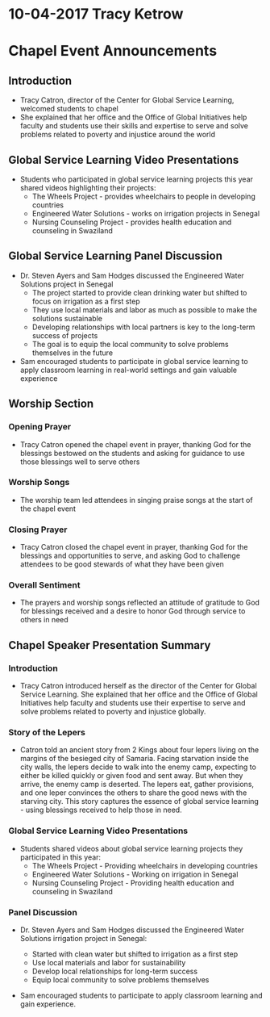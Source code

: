 # 10-04-2017 Tracy Ketrow



# Chapel Event Announcements

## Introduction
- Tracy Catron, director of the Center for Global Service Learning, welcomed students to chapel 
- She explained that her office and the Office of Global Initiatives help faculty and students use their skills and expertise to serve and solve problems related to poverty and injustice around the world

## Global Service Learning Video Presentations
- Students who participated in global service learning projects this year shared videos highlighting their projects:
  - The Wheels Project - provides wheelchairs to people in developing countries
  - Engineered Water Solutions - works on irrigation projects in Senegal
  - Nursing Counseling Project - provides health education and counseling in Swaziland

## Global Service Learning Panel Discussion 
- Dr. Steven Ayers and Sam Hodges discussed the Engineered Water Solutions project in Senegal
  - The project started to provide clean drinking water but shifted to focus on irrigation as a first step
  - They use local materials and labor as much as possible to make the solutions sustainable
  - Developing relationships with local partners is key to the long-term success of projects
  - The goal is to equip the local community to solve problems themselves in the future
- Sam encouraged students to participate in global service learning to apply classroom learning in real-world settings and gain valuable experience


## Worship Section

### Opening Prayer
- Tracy Catron opened the chapel event in prayer, thanking God for the blessings bestowed on the students and asking for guidance to use those blessings well to serve others 

### Worship Songs
- The worship team led attendees in singing praise songs at the start of the chapel event

### Closing Prayer  
- Tracy Catron closed the chapel event in prayer, thanking God for the blessings and opportunities to serve, and asking God to challenge attendees to be good stewards of what they have been given

### Overall Sentiment
- The prayers and worship songs reflected an attitude of gratitude to God for blessings received and a desire to honor God through service to others in need


## Chapel Speaker Presentation Summary

### Introduction

- Tracy Catron introduced herself as the director of the Center for Global Service Learning. She explained that her office and the Office of Global Initiatives help faculty and students use their expertise to serve and solve problems related to poverty and injustice globally.

### Story of the Lepers

- Catron told an ancient story from 2 Kings about four lepers living on the margins of the besieged city of Samaria. Facing starvation inside the city walls, the lepers decide to walk into the enemy camp, expecting to either be killed quickly or given food and sent away. But when they arrive, the enemy camp is deserted. The lepers eat, gather provisions, and one leper convinces the others to share the good news with the starving city. This story captures the essence of global service learning - using blessings received to help those in need.

### Global Service Learning Video Presentations

- Students shared videos about global service learning projects they participated in this year:
  - The Wheels Project - Providing wheelchairs in developing countries
  - Engineered Water Solutions - Working on irrigation in Senegal
  - Nursing Counseling Project - Providing health education and counseling in Swaziland

### Panel Discussion 

- Dr. Steven Ayers and Sam Hodges discussed the Engineered Water Solutions irrigation project in Senegal:
  - Started with clean water but shifted to irrigation as a first step
  - Use local materials and labor for sustainability  
  - Develop local relationships for long-term success
  - Equip local community to solve problems themselves

- Sam encouraged students to participate to apply classroom learning and gain experience.